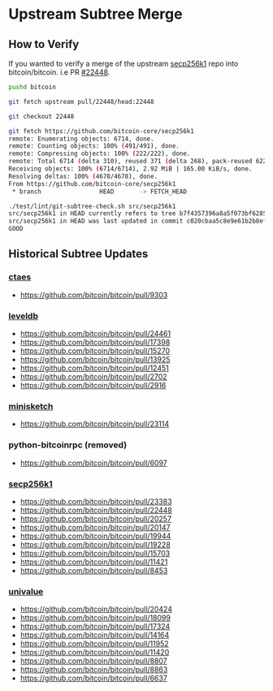 # Upstream Subtree Merge

## How to Verify

If you wanted to verify a merge of the upstream [secp256k1](https://github.com/bitcoin-core/secp256k1) repo into bitcoin/bitcoin.
i.e PR [#22448](https://github.com/bitcoin/bitcoin/pull/22448).

```bash
pushd bitcoin

git fetch upstream pull/22448/head:22448

git checkout 22448

git fetch https://github.com/bitcoin-core/secp256k1
remote: Enumerating objects: 6714, done.
remote: Counting objects: 100% (491/491), done.
remote: Compressing objects: 100% (222/222), done.
remote: Total 6714 (delta 310), reused 371 (delta 268), pack-reused 6223
Receiving objects: 100% (6714/6714), 2.92 MiB | 165.00 KiB/s, done.
Resolving deltas: 100% (4678/4678), done.
From https://github.com/bitcoin-core/secp256k1
 * branch                HEAD       -> FETCH_HEAD

./test/lint/git-subtree-check.sh src/secp256k1
src/secp256k1 in HEAD currently refers to tree b7f4357396a8a5f073bf628567ef10b2e2edd410
src/secp256k1 in HEAD was last updated in commit c020cbaa5c8e9e61b2b8efd8dc09be743fcd4273 (tree b7f4357396a8a5f073bf628567ef10b2e2edd410)
GOOD
```

## Historical Subtree Updates

### [ctaes](https://github.com/bitcoin-core/ctaes)

- https://github.com/bitcoin/bitcoin/pull/9303

### [leveldb](https://github.com/bitcoin-core/leveldb)

- https://github.com/bitcoin/bitcoin/pull/24461
- https://github.com/bitcoin/bitcoin/pull/17398
- https://github.com/bitcoin/bitcoin/pull/15270
- https://github.com/bitcoin/bitcoin/pull/13925
- https://github.com/bitcoin/bitcoin/pull/12451
- https://github.com/bitcoin/bitcoin/pull/2702
- https://github.com/bitcoin/bitcoin/pull/2916

### [minisketch](https://github.com/sipa/minisketch)

- https://github.com/bitcoin/bitcoin/pull/23114

### python-bitcoinrpc (removed)

- https://github.com/bitcoin/bitcoin/pull/6097

### [secp256k1](https://github.com/bitcoin-core/secp256k1)

- https://github.com/bitcoin/bitcoin/pull/23383
- https://github.com/bitcoin/bitcoin/pull/22448
- https://github.com/bitcoin/bitcoin/pull/20257
- https://github.com/bitcoin/bitcoin/pull/20147
- https://github.com/bitcoin/bitcoin/pull/19944
- https://github.com/bitcoin/bitcoin/pull/19228
- https://github.com/bitcoin/bitcoin/pull/15703
- https://github.com/bitcoin/bitcoin/pull/11421
- https://github.com/bitcoin/bitcoin/pull/8453

### [univalue](https://github.com/bitcoin-core/univalue)

- https://github.com/bitcoin/bitcoin/pull/20424
- https://github.com/bitcoin/bitcoin/pull/18099
- https://github.com/bitcoin/bitcoin/pull/17324
- https://github.com/bitcoin/bitcoin/pull/14164
- https://github.com/bitcoin/bitcoin/pull/11952
- https://github.com/bitcoin/bitcoin/pull/11420
- https://github.com/bitcoin/bitcoin/pull/8807
- https://github.com/bitcoin/bitcoin/pull/8863
- https://github.com/bitcoin/bitcoin/pull/6637
